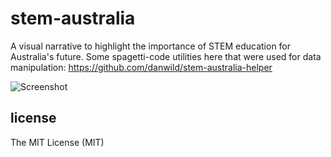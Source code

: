 # stem-australia
A visual narrative to highlight the importance of STEM education for Australia's future.
Some spagetti-code utilities here that were used for data manipulation: https://github.com/danwild/stem-australia-helper

![Screenshot](/screenshots/stem.gif?raw=true)

## license
The MIT License (MIT)